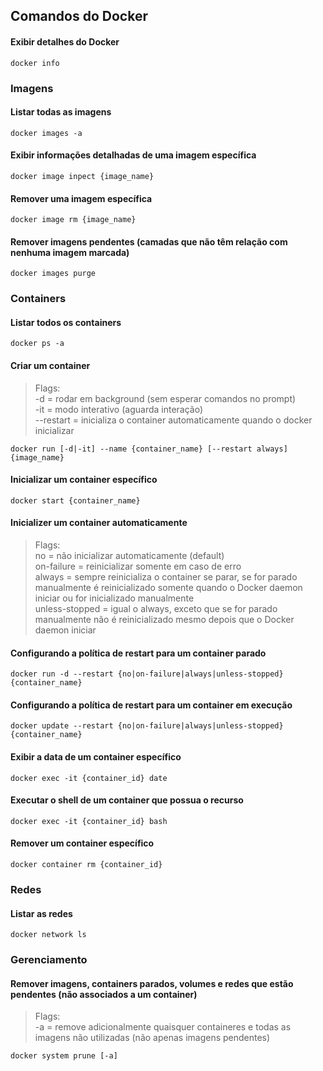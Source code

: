 ## Comandos do Docker

#### Exibir detalhes do Docker
```
docker info
```

### Imagens

#### Listar todas as imagens
```
docker images -a
```

#### Exibir informações detalhadas de uma imagem específica
```
docker image inpect {image_name}
```

#### Remover uma imagem específica
```
docker image rm {image_name}
```

#### Remover imagens pendentes (camadas que não têm relação com nenhuma imagem marcada)
```
docker images purge
```

### Containers

#### Listar todos os containers
```
docker ps -a
```

#### Criar um container
> Flags:</br>
-d = rodar em background (sem esperar comandos no prompt)</br>
-it = modo interativo (aguarda interação)</br>
--restart = inicializa o container automaticamente quando o docker inicializar
```
docker run [-d|-it] --name {container_name} [--restart always] {image_name}
```

#### Inicializar um container específico
```
docker start {container_name}
```

#### Inicializer um container automaticamente
> Flags:</br>
no = não inicializar automaticamente (default)</br>
on-failure = reinicializar somente em caso de erro</br>
always = sempre reinicializa o container se parar, se for parado manualmente é reinicializado somente quando o Docker daemon iniciar ou for inicializado manualmente</br>
unless-stopped = igual o always, exceto que se for parado manualmente não é reinicializado mesmo depois que o Docker daemon iniciar

#### Configurando a política de restart para um container parado
```
docker run -d --restart {no|on-failure|always|unless-stopped} {container_name}
```

#### Configurando a política de restart para um container em execução
```
docker update --restart {no|on-failure|always|unless-stopped} {container_name}
```

#### Exibir a data de um container específico
```
docker exec -it {container_id} date
```

#### Executar o shell de um container que possua o recurso
```
docker exec -it {container_id} bash
```

#### Remover um container específico
```
docker container rm {container_id}
```

### Redes

#### Listar as redes
```
docker network ls
```

### Gerenciamento

#### Remover imagens, containers parados, volumes e redes que estão pendentes (não associados a um container)
> Flags:</br>
-a = remove adicionalmente quaisquer containeres e todas as imagens não utilizadas (não apenas imagens pendentes)
```
docker system prune [-a]
```
